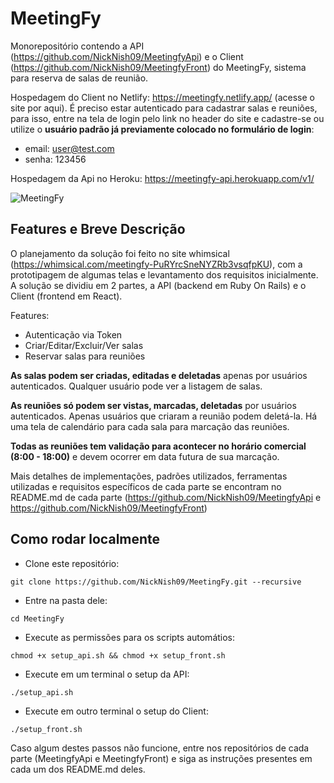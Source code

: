 # MeetingFy

Monorepositório contendo a API (https://github.com/NickNish09/MeetingfyApi) e o Client (https://github.com/NickNish09/MeetingfyFront) do MeetingFy, sistema para reserva de salas de reunião.

Hospedagem do Client no Netlify: https://meetingfy.netlify.app/ (acesse o site por aqui). É preciso estar autenticado para cadastrar salas e reuniões, para isso, entre na tela de login pelo link no header do site e cadastre-se ou utilize o **usuário padrão já previamente colocado no formulário de login**:

- email: user@test.com
- senha: 123456

Hospedagem da Api no Heroku: https://meetingfy-api.herokuapp.com/v1/

![MeetingFy](https://i.imgur.com/GaC8G1t.png)  

## Features e Breve Descrição
O planejamento da solução foi feito no site whimsical (https://whimsical.com/meetingfy-PuRYrcSneNYZRb3vsqfpKU), com a prototipagem de algumas telas e levantamento dos requisitos inicialmente. A solução se dividiu em 2 partes, a API (backend em Ruby On Rails) e o Client (frontend em React).

Features:
- Autenticação via Token  
- Criar/Editar/Excluir/Ver salas  
- Reservar salas para reuniões

**As salas podem ser criadas, editadas e deletadas** apenas por usuários autenticados. Qualquer usuário pode ver a listagem de salas.  
  
**As reuniões só podem ser vistas, marcadas, deletadas** por usuários autenticados.  Apenas usuários que criaram a reunião podem deletá-la. Há uma tela de calendário para cada sala para marcação das reuniões.
  
**Todas as reuniões tem validação para acontecer no horário comercial (8:00 - 18:00)**  e devem ocorrer em data futura de sua marcação.

Mais detalhes de implementações, padrões utilizados, ferramentas utilizadas e requisitos específicos de cada parte se encontram no README.md de cada parte (https://github.com/NickNish09/MeetingfyApi e https://github.com/NickNish09/MeetingfyFront)
## Como rodar localmente

- Clone este repositório:


```git clone https://github.com/NickNish09/MeetingFy.git --recursive```

- Entre na pasta dele:

```cd MeetingFy```


- Execute as permissões para os scripts automátios:
  

```chmod +x setup_api.sh && chmod +x setup_front.sh```

  

- Execute em um terminal o setup da API:

```./setup_api.sh```

  

- Execute em outro terminal o setup do Client:

```./setup_front.sh```

  

Caso algum destes passos não funcione, entre nos repositórios de cada parte (MeetingfyApi e MeetingfyFront) e siga as instruções presentes em cada um dos README.md deles.